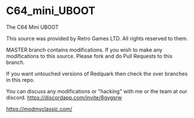 # C64_mini_UBOOT
The C64 Mini UBOOT

This source was provided by Retro Games LTD. All rights reserved to them.

MASTER branch contains modifications. If you wish to make any modifications to this source. Please fork and do Pull Requests to this branch.

If you want untouched versions of Redquark then check the over branches in this repo.

You can discuss any modifications or "hacking" with me or the team at our discord. https://discordapp.com/invite/8gygsrw

https://modmyclassic.com/
